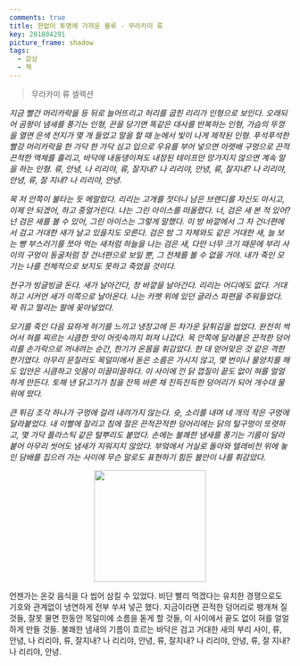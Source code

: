 ```yaml
---
comments: true
title: 한없이 투명에 가까운 블루 - 무라카미 류
key: 201804291
picture_frame: shadow
tags:
  - 감상
  - 책
---
```


> 무라카미 류 셀렉션

*지금 빨간 머리카락을 등 뒤로 늘어뜨리고 허리를 굽힌 리리가 인형으로 보인다.* <!--more-->*오래되어 곰팡이 냄새를 풍기는 인형, 끈을 당기면 똑같은 대사를 반복하는 인형, 가슴의 뚜껑을 열면 은색 전지가 몇 개 들었고 말을 할 때 눈에서 빛이 나게 제작된 인형. 푸석푸석한 빨강 머리카락을 한 가닥 한 가닥 심고 입으로 우유를 부어 넣으면 아랫배 구멍으로 끈적끈적한 액체를 흘리고, 바닥에 내동댕이쳐도 내장된 테이프만 망가지지 않으면 계속 말을 하는 인형. 류, 안녕, 나 리리야, 류, 잘지내? 나 리리야, 안녕, 류, 잘지내? 나 리리야, 안녕, 류, 잘 지내? 나 리리야, 안녕.*

*목 저 안쪽이 불타는 듯 메말랐다. 리리는 고개를 젓더니 남은 브랜디를 자신도 마시고, 이제 안 되겠어, 하고 중얼거린다. 나는 그린 아이스를 떠올렸다. 너, 검은 새 본 적 있어? 넌 검은 새를 볼 수 있어, 그린 아이스는 그렇게 말했다. 이 방 바깥에서 그 차 건너편에서 검고 거대한 새가 날고 있을지도 모른다. 검은 밤 그 자체와도 같은 거대한 새, 늘 보는 빵 부스러기를 쪼아 먹는 새처럼 하늘을 나는 검은 새, 다만 너무 크기 때문에 부리 사이의 구멍이 동굴처럼 창 건너편으로 보일 뿐, 그 전체를 볼 수 없을 거야. 내가 죽인 모기는 나를 전체적으로 보지도 못하고 죽었을 것이다.*

*전구가 빙글빙글 돈다. 새가 날아간다, 창 바깥을 날아간다. 리리는 어디에도 없다. 거대하고 시커먼 새가 이쪽으로 날아온다. 나는 카펫 위에 있던 글라스 파편을 주워들었다. 꽉 쥐고 떨리는 팔에 꽂아넣었다.*

*모기를 죽인 다음 묘하게 허기를 느끼고 냉장고에 든 차가운 닭튀김을 씹었다. 완전히 썩어서 혀를 찌르는 시큼한 맛이 머릿속까지 퍼져 나갔다. 목 안쪽에 달라붙은 끈적한 덩어리를 손가락으로 꺼내려는 순간, 한기가 온몸을 휘감았다. 한 대 얻어맞은 것 같은 격한 한기였다. 아무리 문질러도 목덜미에서 돋은 소름은 가시지 않고, 몇 번이나 물양치를 해도 입안은 시큼하고 잇몸이 미끌미끌하다. 이 사이에 낀 닭 껍질이 끝도 없이 혀를 얼얼하게 만든다. 토해 낸 닭고기가 침을 잔뜩 바른 채 진득진득한 덩어리가 되어 개수대 물 위에 떴다.*

*큰 튀김 조각 하나가 구멍에 걸려 내려가지 않는다. 슛, 소리를 내며 네 개의 작은 구멍에 달라붙었다. 내 이빨에 잘리고 침에 절은 끈적끈적한 덩어리에는 닭의 털구멍이 또렷하고, 몇 가닥 플라스틱 같은 털뿌리도 붙었다. 손에는 불쾌한 냄새를 풍기는 기름이 달라붙어 아무리 씻어도 냄새가 지워지지 않았다. 부엌에서 거실로 돌아와 텔레비전 위에 놓인 담배를 집으러 가는 사이에 무슨 말로도 표현하기 힘든 불안이 나를 휘감았다.*

<p style="text-align:center"><img src="https://raw.githubusercontent.com/q0115643/my_blog/master/assets/images/book-cover/Almost-Transparent-Blue.png" width="200" height="200" /></p>

언젠가는 온갖 음식을 다 씹어 삼킬 수 있었다. 비단 빨리 먹겠다는 유치한 경쟁으로도 기호와 관계없이 냉연하게 전부 쑤셔 넣곤 했다. 지금이라면 끈적한 덩어리로 팽개쳐 질 것들, 잘못 물면 한동안 목덜미에 소름을 돋게 할 것들, 이 사이에서 끝도 없이 혀를 얼얼하게 만들 것들. 불쾌한 냄새의 기름이 흐르는 바닥은 검고 거대한 새의 부리 사이, 류, 안녕, 나 리리야, 류, 잘지내? 나 리리야, 안녕, 류, 잘지내? 나 리리야, 안녕, 류, 잘 지내? 나 리리야, 안녕.
